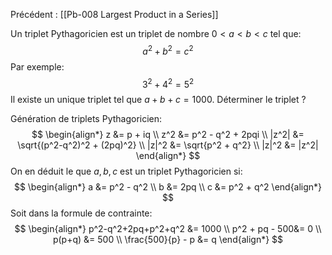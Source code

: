 Précédent : [[Pb-008 Largest Product in a Series]]

Un triplet Pythagoricien est un triplet de nombre $0 < a < b < c$ tel que:
$$
a^2 + b^2 = c^2
$$
Par exemple:
$$
3^2 + 4^2 = 5^2
$$
Il existe un unique triplet tel que $a + b + c = 1000$. Déterminer le triplet ?

Génération de triplets Pythagoricien:
$$
\begin{align*}
z     &= p + iq \\
z^2   &= p^2 - q^2 + 2pqi \\
|z^2| &= \sqrt{(p^2-q^2)^2 + (2pq)^2} \\
|z|^2 &= \sqrt{p^2 + q^2} \\
|z|^2 &= |z^2|
\end{align*}
$$
On en déduit le que $a, b, c$ est un triplet Pythagoricien si:
$$
\begin{align*}
a &= p^2 - q^2 \\
b &= 2pq \\
c &= p^2 + q^2 
\end{align*}
$$
Soit dans la formule de contrainte:
$$
\begin{align*}
p^2-q^2+2pq+p^2+q^2 &= 1000 \\
p^2 + pq - 500&= 0 \\
p(p+q) &= 500 \\
\frac{500}{p} - p &= q
\end{align*}
$$
